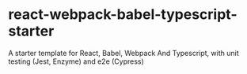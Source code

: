 # react-webpack-babel-typescript-starter
A starter template for React, Babel, Webpack And Typescript, with unit testing (Jest, Enzyme) and e2e (Cypress) 
